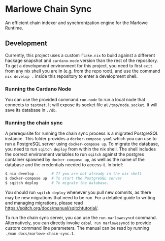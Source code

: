 # Marlowe Chain Sync

An efficient chain indexer and synchronization engine for the Marlowe Runtime.

## Development

Currently, this project uses a custom `flake.nix` to build against a different
hackage snapshot and `cardano-node` version than the rest of the repository. To
get a development environment for this project, you need to first `exit` from
any nix shell you are in (e.g. from the repo root), and use the command
`nix develop .` inside this repository to enter a development shell.

### Running the Cardano Node 

You can use the provided command `run-node` to run a local node that connects
to `testnet`. It will expose its socket file at `/tmp/node.socket`. It will
save its database in `./db`.

### Running the chain sync

A prerequisite for running the chain sync process is a migrated PostgreSQL
instance. This folder provides a `docker-compose.yaml` which you can use to run
a PostgreSQL server using `docker-compose up`. To migrate the database, you
need to run `sqitch deploy` from within the nix shell. The shell includes the
correct environment variables to run `sqitch` against the postgres container
spawned by `docker-compose up`, as well as the name of the database and the
credentials needed to access it. In brief:

```sh
$ nix develop .      # If you are not already in the nix shell
$ docker-compose up  # To start the PostgreSQL server
$ sqitch deploy      # To migrate the database.
```

You should run `sqitch deploy` whenever you pull new commits, as there may be
new migrations that need to be run. For a detailed guide to writing and
managing migrations, please read https://sqitch.org/docs/manual/sqitchtutorial/.

To run the chain sync server, you can use the `run-marlowesyncd` command.
Alternatively, you can directly invoke `cabal run marlowesyncd` to provide
custom command line parameters. The manual can be read by running
`./man docs/marlowe-chain-sync.1`.
